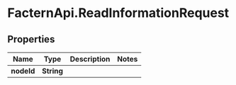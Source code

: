 # FacternApi.ReadInformationRequest

## Properties
Name | Type | Description | Notes
------------ | ------------- | ------------- | -------------
**nodeId** | **String** |  | 


